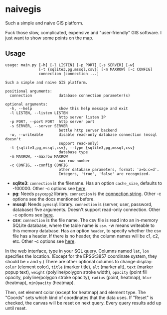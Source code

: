 # naivegis
Such a simple and naive GIS platform.

Fuck those slow, complicated, expensive and "user-friendly" GIS software. I just want to show some points on the map.

## Usage

```
usage: main.py [-h] [-l LISTEN] [-p PORT] [-s SERVER] [-w]
               [-t {sqlite3,pg,mssql,csv}] [-m MAXROW] [-c CONFIG]
               connection [connection ...]

Such a simple and naive GIS platform.

positional arguments:
  connection            database connection parameter(s)

optional arguments:
  -h, --help            show this help message and exit
  -l LISTEN, --listen LISTEN
                        http server listen IP
  -p PORT, --port PORT  http server port
  -s SERVER, --server SERVER
                        bottle http server backend
  -w, --writeable       disable read-only database connection (mssql doesn't
                        support read-only)
  -t {sqlite3,pg,mssql,csv}, --type {sqlite3,pg,mssql,csv}
                        database type
  -m MAXROW, --maxrow MAXROW
                        max row number
  -c CONFIG, --config CONFIG
                        other database parameters, format: 'a=b:c=d'.
                        Integers, 'true', 'false' are recognized.
```

* **sqlite3**: `connection` is the filename. Has an option `cache_size`, defaults to -100000. Other -c options see [here](https://docs.python.org/3/library/sqlite3.html#sqlite3.connect).
* **pg**: Needs `psycopg2` library. `connection` is the [connection string](https://www.postgresql.org/docs/current/static/libpq-connect.html#libpq-connstring). Other -c options see the docs mentioned before.
* **mssql**: Needs `pymssql` library. `connection` is (server, user, password, database) five arguments. Doesn't support read-only connection. Other -c options see [here](http://pymssql.org/en/stable/ref/pymssql.html#pymssql.connect).
* **csv**: `connection` is the file name. The csv file is read into an in-memory SQLite database, where the table name is `csv`. -w means writeable to this memory database. Has an option `header`, to specify whether the csv file has a header. If there is no header, the column names will be c1, c2, etc. Other -c options see [here](https://docs.python.org/3/library/csv.html#dialects-and-formatting-parameters).

In the web interface, type in your SQL query. Columns named `lat`, `lon` specifies the location. (Except for the EPSG:3857 coordinate system, they should be `x` and `y`.) There are other optional columns to change display: `color` (element color), `title` (marker title), `alt` (marker alt), `text` (marker popup text), `weight` (polyline/polygon stroke width), `opacity` (point fill opacity, polyline/polygon stroke opacity), `radius` (point, heatmap), `blur` (heatmap), `minOpacity` (heatmap).

Then, set element color (except for heatmap) and element type. The "Coords" sets which kind of coordinates that the data uses. If "Reset" is checked, the canvas will be reset on next query. Every query results add up until reset.
